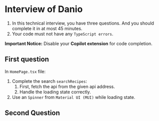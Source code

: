 # Interview of Danio

1. In this technical interview, you have three questions. 
And you should complete it in at most 45 minutes.
2. Your code must not have any `TypeScript errors`.

**Important Notice:** Disable your **Copilot extension** for code completion.

## First question
In `HomePage.tsx` file:
1. Complete the search `searchRecipes`:
   1. First, fetch the api from the given api address.
   2. Handle the loading state correctly.
2. Use an `Spinner` from `Material UI (MUI)` while loading state.

## Second Question